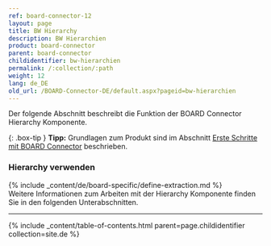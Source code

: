 ```yaml
---
ref: board-connector-12
layout: page
title: BW Hierarchy
description: BW Hierarchien
product: board-connector
parent: board-connector
childidentifier: bw-hierarchien
permalink: /:collection/:path
weight: 12
lang: de_DE
old_url: /BOARD-Connector-DE/default.aspx?pageid=bw-hierarchien
---
```


Der folgende Abschnitt beschreibt die Funktion der BOARD Connector Hierarchy Komponente.

{: .box-tip }
**Tipp:** Grundlagen zum Produkt sind im Abschnitt [Erste Schritte mit BOARD Connector](../erste-schritte) beschrieben.

### Hierarchy verwenden
{% include _content/de/board-specific/define-extraction.md %}
<br>
Weitere Informationen zum Arbeiten mit der Hierarchy Komponente finden Sie in den folgenden Unterabschnitten.

---

{% include _content/table-of-contents.html parent=page.childidentifier collection=site.de %}

